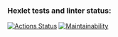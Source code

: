### Hexlet tests and linter status:
[![Actions Status](https://github.com/redsmoke19/frontend-project-lvl1/workflows/hexlet-check/badge.svg)](https://github.com/redsmoke19/frontend-project-lvl1/actions)
[![Maintainability](https://api.codeclimate.com/v1/badges/a99a88d28ad37a79dbf6/maintainability)](https://codeclimate.com/github/codeclimate/codeclimate/maintainability)
